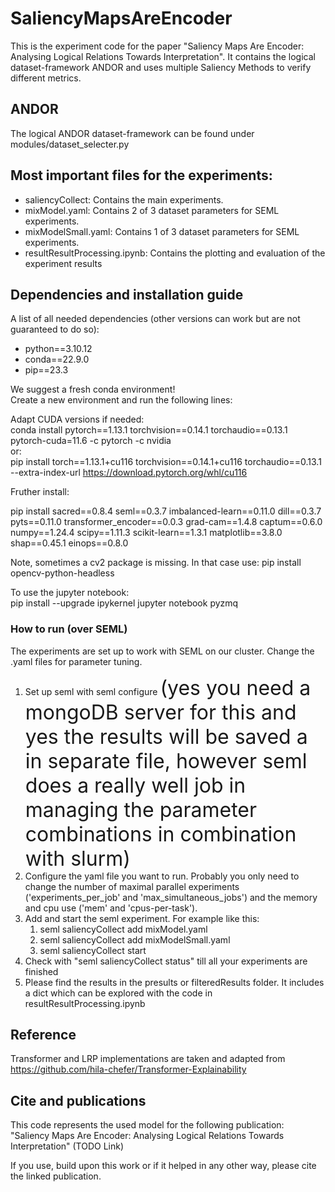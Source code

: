 # SaliencyMapsAreEncoder
This is the experiment code for the paper "Saliency Maps Are Encoder: Analysing Logical Relations Towards Interpretation". It contains the logical dataset-framework ANDOR and uses multiple Saliency Methods to verify different metrics.

## ANDOR

The logical ANDOR dataset-framework can be found under modules/dataset_selecter.py

## Most important files for the experiments:

- saliencyCollect: Contains the main experiments.
- mixModel.yaml: Contains 2 of 3 dataset parameters for SEML experiments.
- mixModelSmall.yaml: Contains 1 of 3 dataset parameters for SEML experiments.
- resultResultProcessing.ipynb: Contains the plotting and evaluation of the experiment results

## Dependencies and installation guide

A list of all needed dependencies (other versions can work but are not guaranteed to do so):
- python==3.10.12
- conda==22.9.0
- pip==23.3

We suggest a fresh conda environment! <br>
Create a new environment and run the following lines:<br>

Adapt CUDA versions if needed: <br>
conda install pytorch==1.13.1 torchvision==0.14.1 torchaudio==0.13.1 pytorch-cuda=11.6 -c pytorch -c nvidia <br>
or: <br>
pip install torch==1.13.1+cu116 torchvision==0.14.1+cu116 torchaudio==0.13.1 --extra-index-url https://download.pytorch.org/whl/cu116 <br>

Fruther install: <br>

pip install sacred==0.8.4 seml==0.3.7 imbalanced-learn==0.11.0 dill==0.3.7 pyts==0.11.0 transformer_encoder==0.0.3 grad-cam==1.4.8 captum==0.6.0 numpy==1.24.4 scipy==1.11.3 scikit-learn==1.3.1 matplotlib==3.8.0 shap==0.45.1 einops==0.8.0 <br>


Note, sometimes a cv2 package is missing. In that case use: pip install opencv-python-headless <br>

To use the jupyter notebook: <br>
pip install --upgrade ipykernel jupyter notebook pyzmq

### How to run (over SEML)

The experiments are set up to work with SEML on our cluster. Change the .yaml files for parameter tuning. <br>

1. Set up seml with seml configure <font size="6">(yes you need a mongoDB server for this and yes the results will be saved a in separate file, however seml does a really well job in managing the parameter combinations in combination with slurm) </font>
2. Configure the yaml file you want to run. Probably you only need to change the number of maximal parallel experiments ('experiments_per_job' and 'max_simultaneous_jobs') and the memory and cpu use ('mem' and 'cpus-per-task').
3. Add and start the seml experiment. For example like this:
	1. seml saliencyCollect add mixModel.yaml
	2. seml saliencyCollect add mixModelSmall.yaml
	3. seml saliencyCollect start
4. Check with "seml saliencyCollect status" till all your experiments are finished 
5. Please find the results in the presults or filteredResults folder. It includes a dict which can be explored with the code in resultResultProcessing.ipynb

## Reference

Transformer and LRP implementations are taken and adapted from https://github.com/hila-chefer/Transformer-Explainability

## Cite and publications

This code represents the used model for the following publication:<br>
"Saliency Maps Are Encoder: Analysing Logical Relations Towards Interpretation" (TODO Link)

If you use, build upon this work or if it helped in any other way, please cite the linked publication.